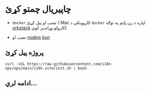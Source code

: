 # چاپیریال چمتو کړئ

* `docker` نصب او پیل کړئ ( Mac کاروونکي د `docker` لپاره د رن ټایم په توګه [orbstack](https://orbstack.dev) کارولو وړاندیز کوي)

* نصب او [nodejs](https://nodejs.org/en/download/package-manager) [bun](https://bun.sh/docs/installation)

## پروژه پیل کړئ

```
curl -sSL https://raw.githubusercontent.com/i18n-ops/ops/main/i18n.site/init.sh | bash
```

## ادامه لري…